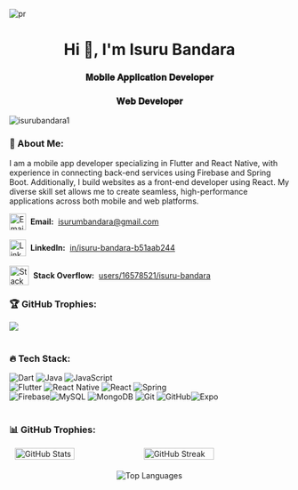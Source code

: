 
![pr](https://github.com/isurubandara1/isurubandara1/assets/111081151/5d40d1cf-a354-4d13-96c1-27f55b48abb2)

<h1 align="center">Hi 👋, I'm Isuru Bandara</h1>
<h3 align="center">𝐌𝐨𝐛𝐢𝐥𝐞 𝐀𝐩𝐩𝐥𝐢𝐜𝐚𝐭𝐢𝐨𝐧 𝐃𝐞𝐯𝐞𝐥𝐨𝐩𝐞𝐫</h3>   
<h3 align="center">𝐖𝐞𝐛 𝐃𝐞𝐯𝐞𝐥𝐨𝐩𝐞𝐫</h3>   

<p align="left"> <img src="https://komarev.com/ghpvc/?username=isurubandara1&label=Profile%20views&color=0e75b6&style=flat" alt="isurubandara1" /> </p>
<h3>💫 About Me:</h3>

I am a mobile app developer specializing in Flutter and React Native, with experience in connecting back-end services using Firebase and Spring Boot. Additionally, I build websites as a front-end developer using React. My diverse skill set allows me to create seamless, high-performance applications across both mobile and web platforms.

<p>
  <span style="display: flex; align-items: center;">
    <img src="https://img.icons8.com/fluency/48/000000/email-open.png" alt="Email Icon" width="30" style="margin-right: 8px;"/>
    <strong>Email:</strong> <a href="mailto:isurumbandara@gmail.com" style="margin-left: 8px;">isurumbandara@gmail.com</a>
  </span>
  <br>
  <span style="display: flex; align-items: center;">
    <img src="https://img.icons8.com/fluent/48/000000/linkedin.png" alt="LinkedIn Icon" width="30" style="margin-right: 8px;"/>
    <strong>LinkedIn:</strong> <a href="https://www.linkedin.com/in/isuru-bandara-b51aab244" target="_blank" style="margin-left: 8px;">in/isuru-bandara-b51aab244</a>
  </span>
  <br>
  <span style="display: flex; align-items: center;">
    <img src="https://img.icons8.com/color/48/000000/stackoverflow.png" alt="Stack Overflow Icon" width="35" style="margin-right: 8px;"/>
    <strong>Stack Overflow:</strong> <a href="https://stackoverflow.com/users/16578521/isuru-bandara?tab=profile" target="_blank" style="margin-left: 8px;">users/16578521/isuru-bandara</a>
  </span>
</p>

 <h3>🏆 GitHub Trophies:</h3>
 
![](https://github-profile-trophy.vercel.app/?username=isurubandara1&theme=algolia&no-frame=false&no-bg=false&margin-w=4) </br></br>

  
<h3>🔥 Tech Stack:</h3>
  
![Dart](https://img.shields.io/badge/dart-%230175C2.svg?style=for-the-badge&logo=dart&logoColor=white) ![Java](https://img.shields.io/badge/java-%23ED8B00.svg?style=for-the-badge&logo=openjdk&logoColor=white) ![JavaScript](https://img.shields.io/badge/javascript-%23323330.svg?style=for-the-badge&logo=javascript&logoColor=%23F7DF1E)</br> ![Flutter](https://img.shields.io/badge/Flutter-%2302569B.svg?style=for-the-badge&logo=Flutter&logoColor=white) ![React Native](https://img.shields.io/badge/react_native-%2320232a.svg?style=for-the-badge&logo=react&logoColor=%2361DAFB) ![React](https://img.shields.io/badge/react-%2320232a.svg?style=for-the-badge&logo=react&logoColor=%2361DAFB) ![Spring](https://img.shields.io/badge/spring-%236DB33F.svg?style=for-the-badge&logo=spring&logoColor=white)</br>![Firebase](https://img.shields.io/badge/firebase-%23039BE5.svg?style=for-the-badge&logo=firebase)![MySQL](https://img.shields.io/badge/mysql-4479A1.svg?style=for-the-badge&logo=mysql&logoColor=white)     ![MongoDB](https://img.shields.io/badge/MongoDB-%234ea94b.svg?style=for-the-badge&logo=mongodb&logoColor=white) ![Git](https://img.shields.io/badge/git-%23F05033.svg?style=for-the-badge&logo=git&logoColor=white) ![GitHub](https://img.shields.io/badge/github-%23121011.svg?style=for-the-badge&logo=github&logoColor=white)![Expo](https://img.shields.io/badge/expo-1C1E24?style=for-the-badge&logo=expo&logoColor=#D04A37) </br></br>

<h3>📊 GitHub Trophies:</h3>
<div style="display: flex; justify-content: center; margin-bottom: 20px;">
    <img src="https://github-readme-stats.vercel.app/api?username=isurubandara1&theme=algolia&hide_border=false&include_all_commits=false&count_private=false" alt="GitHub Stats" style="box-sizing: border-box; width: 46%;">
    <img src="https://github-readme-streak-stats.herokuapp.com/?user=isurubandara1&theme=algolia&hide_border=false" alt="GitHub Streak" style="box-sizing: border-box; width: 50%;">
    
</div>

 <div style="text-align: center">
    <img src="https://github-readme-stats.vercel.app/api/top-langs/?username=isurubandara1&theme=algolia&hide_border=false&include_all_commits=false&count_private=false&layout=compact" alt="Top Languages" >
</div>



